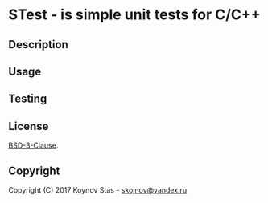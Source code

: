 # STest - is simple unit tests for C/C++


## Description



## Usage



## Testing




## License

[BSD-3-Clause](./LICENSE).


## Copyright
Copyright (C) 2017 Koynov Stas - skojnov@yandex.ru
